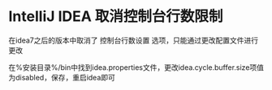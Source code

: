 # IntelliJ IDEA 取消控制台行数限制

在idea7之后的版本中取消了 控制台行数设置 选项，只能通过更改配置文件进行更改

在%安装目录%/bin中找到idea.properties文件，更改idea.cycle.buffer.size项值为disabled，保存，重启idea即可